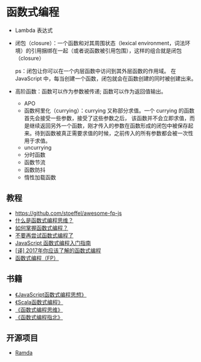 # 函数式编程

- Lambda 表达式
- 闭包（closure）：一个函数和对其周围状态（lexical environment，词法环境）的引用捆绑在一起（或者说函数被引用包围），这样的组合就是闭包（closure）

    ps：闭包让你可以在一个内层函数中访问到其外层函数的作用域。 在JavaScript 中，每当创建一个函数，闭包就会在函数创建的同时被创建出来。

- 高阶函数：函数可以作为参数被传递; 函数可以作为返回值输出。

    - APO
    - 函数柯里化（currying）：currying 又称部分求值。一个 currying 的函数首先会接受一些参数，接受了这些参数之后， 该函数并不会立即求值，而是继续返回另外一个函数，刚才传入的参数在函数形成的闭包中被保存起来。待到函数被真正需要求值的时候，之前传入的所有参数都会被一次性用于求值。
    - uncurrying
    - 分时函数
    - 函数节流
    - 函数防抖
    - 惰性加载函数

## 教程

- https://github.com/stoeffel/awesome-fp-js
- [什么是函数式编程思维？](https://www.zhihu.com/question/28292740)
- [如何掌握函数式编程？](https://www.zhihu.com/question/21410150)
- [不要再尝试函数式编程了](https://www.infoq.cn/article/b6gkx1crp2umu2*jipqb)
- [JavaScript 函数式编程入门指南](https://chinese.freecodecamp.org/news/functional-programming-in-javascript-for-beginners/)
- [[译] 2017年你应该了解的函数式编程](https://github.com/jasonGeng88/blog/blob/master/201705/functional_programming.md)
- [函数式编程（FP）](https://www.zoo.team/article/function-production)

## 书籍

- [《JavaScript函数式编程思想》](https://book.douban.com/subject/30449514/)
- [《Scala函数式编程》](https://book.douban.com/subject/26772149/)
- [《函数式编程思维》](https://book.douban.com/subject/26587213/)
- [《函数式编程指北》](https://llh911001.gitbooks.io/mostly-adequate-guide-chinese/content/)

## 开源项目

- [Ramda](https://github.com/ramda/ramda)
